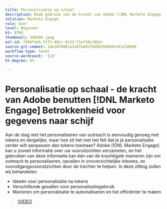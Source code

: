 ```yaml
---
title: Personalisatie op schaal
description: Maak gebruik van de kracht van Adobe [!DNL Marketo Engage]Naast tokens aanpassen.
solution: Marketo Engage
role: User
level: Beginner
kt: 9769
thumbnail: 340594.jpeg
exl-id: fb04fab6-5ff2-48cc-8c23-f1ef10e18b2c
source-git-commit: 3ae20f0861a3a97e40276d8b20d858cbfa238698
workflow-type: tm+mt
source-wordcount: '113'
ht-degree: 0%

---
```


# Personalisatie op schaal - de kracht van Adobe benutten [!DNL Marketo Engage] Betrokkenheid voor gegevens naar schijf

Aan de slag met het personaliseren van outreach is eenvoudig genoeg met tokens en dergelijke, maar hoe zit het met het feit dat je je personalisatie verder wilt aanpassen dan tokens toestaan? Adobe [!DNL Marketo Engage] kan u zoveel informatie over uw vooruitzichten verzamelen, en het gebruiken van deze informatie kan één van de krachtigste manieren zijn om outreach te personaliseren, opvallen in onoverzichtelijke inboxes, en vooruitgangsvooruitzichten door de trechter te helpen. In deze zitting zullen wij behandelen:

* Ideeën voor personalisatie na tokens
* Verschillende gevallen voor personalisatiegebruik
* Manieren om personalisatie te automatiseren en het efficiënter te maken

>[!VIDEO](https://video.tv.adobe.com/v/340594/?quality=12&learn=on)
